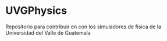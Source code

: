 # UVGPhysics
Repositorio para contribuir en con los simuladores de física de la Universidad del Valle de Guatemala
